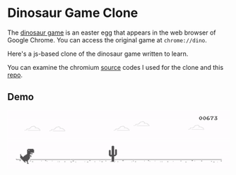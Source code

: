 
# Dinosaur Game Clone

The [dinosaur game](https://www.blog.google/products/chrome/chrome-dino/) is an easter egg that appears in the web browser of Google Chrome. You can access the original game at `chrome://dino`.

Here's a js-based clone of the dinosaur game written to learn.

You can examine the chromium [source](https://source.chromium.org/chromium/chromium/src/+/main:components/neterror/resources/offline.js;l=7?q=t-rex%20package:%5Echromium$&ss=chromium) codes I used for the clone and this [repo](https://github.com/wayou/t-rex-runner).

## Demo

![image](image\dino-demo.gif)